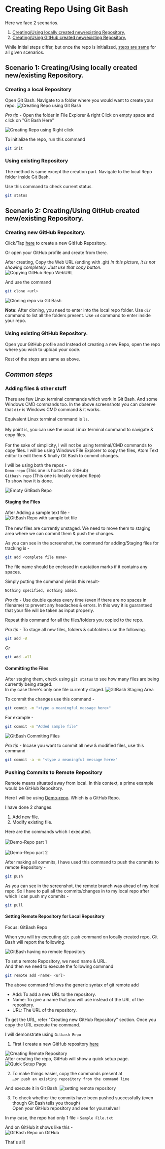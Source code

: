 # Creating Repo Using Git Bash

Here we face 2 scenarios.

1.  [Creating/Using locally created new/existing Repository.](#Scenario-1:-Creating/Using-locally-created-new/existing-Repository.)
2.  [Creating/Using GitHub created new/existing Repository.](#Scenario-2:-Creating/Using-GitHub-created-new/existing-Repository.)

While Initial steps differ, but once the repo is initialized, [steps are same](#Common-steps) for all given scenarios.

## Scenario 1: Creating/Using locally created new/existing Repository.

### Creating a local Repository

Open Git Bash.
Navigate to a folder where you would want to create your repo.
<img src="https://i.imgur.com/JqasBG3.png" alt="Creating Repo using Git Bash"  />

_Pro tip_ - Open the folder in File Explorer & right Click on empty space and click on "Git Bash Here"

![Creating Repo using Right click](https://i.imgur.com/YT5Z2ph.png)

To initialize the repo, run this command

```bash
git init
```

### Using existing Repository

The method is same except the creation part. Navigate to the local Repo folder inside Git Bash.

Use this command to check current status.

```bash
git status
```

## Scenario 2: Creating/Using GitHub created new/existing Repository.

### Creating new GitHub Repository.

Click/Tap [here](www.github.com/new) to create a new GitHub Repository.

Or open your GitHub profile and create from there.

After creating, Copy the Web URL (ending with .git)
_In this picture, it is not showing completely. Just use that copy button._
![Copying GitHub Repo WebURL](https://i.imgur.com/5AZLtfs.png)

And use the command

```bash
git clone <url>
```

![Cloning repo via Git Bash](https://i.imgur.com/1D8NKzy.png)

**Note:** After cloning, you need to enter into the local repo folder. Use `dir` command to list all the folders present. Use `cd` command to enter inside your repo.

### Using existing GitHub Repository.

Open your GitHub profile and Instead of creating a new Repo, open the repo where you wish to upload your code.<br>

Rest of the steps are same as above.<br>

## _Common steps_

### Adding files & other stuff

There are few Linux terminal commands which work in Git Bash. And some Windows CMD commands too. In the above screenshots you can observe that `dir` is Windows CMD command & it works.

Equivalent Linux terminal command is `ls`. <br><br>
My point is, you can use the usual Linux terminal command to navigate & copy files.<br><br>
For the sake of simplicity, I will not be using terminal/CMD commands to copy files. I will be using Windows File Explorer to copy the files, Atom Text editor to edit them & finally Git Bash to commit changes.<br>

I will be using both the repos - <br>
`Demo-repo` (This one is hosted on GitHub)<br>
`Gitbash repo` (This one is locally created Repo)<br>
To show how it is done.<br>

![Empty GitBash Repo](https://i.imgur.com/GJqcLpA.png)

#### Staging the Files

After Adding a sample text file -<br>
![GitBash Repo with sample txt file](https://i.imgur.com/Ca4rrVV.png)<br><br>
The new files are currently unstaged. We need to move them to staging area where we can commit them & push the changes.<br>

As you can see in the screenshot, the command for adding/Staging files for tracking is -<br>

```bash
git add <complete file name>
```

The file name should be enclosed in quotation marks if it contains any spaces.

Simply putting the command yields this result-<br>

```bash
Nothing specified, nothing added.
```

_Pro tip_ - Use double quotes every time (even if there are no spaces in filename) to prevent any headaches & errors. In this way it is guaranteed that your file will be taken as input properly.<br>

Repeat this command for all the files/folders you copied to the repo.<br>

_Pro tip_ - To stage all new files, folders & subfolders use the following.<br>

```bash
git add -A
```

_Or_

```bash
git add -all
```

#### Committing the Files

After staging them, check using `git status` to see how many files are being currently being staged.<br>
In my case there's only one file currently staged.
![GitBash Staging Area](https://i.imgur.com/EeUeqgp.png)

To commit the changes use this command -<br>

```bash
git commit -m "<type a meaningful message here>"
```

For example -<br>

```bash
git commit -m "Added sample file"
```

![GitBash Commiting Files](https://i.imgur.com/C9uWWs9.png)
<br>

_Pro tip_ - Incase you want to commit all new & modified files, use this command -

```bash
git commit -a -m "<type a meaningful message here>"
```

### Pushing Commits to Remote Repository

Remote means situated away from local.
In this context, a prime example would be GitHub Repository.

Here I will be using [Demo-repo](https://github.com/MRDGH2821/Demo-Repo).
Which is a GitHub Repo.

I have done 2 changes.

1.  Add new file.
2.  Modify existing file.

Here are the commands which I executed.<br><br>
![Demo-Repo part 1](https://i.imgur.com/dtn1Zq9.png)<br><br>
![Demo-Repo part 2](https://i.imgur.com/AaCXnou.png)
<br>

After making all commits, I have used this command to push the commits to remote Repository -<br>

```bash
git push
```

As you can see in the screenshot, the remote branch was ahead of my local repo. So I have to pull all the commits/changes in to my local repo after which I can push my commits -<br>

```bash
git pull
```

#### Setting Remote Repository for Local Repository

Focus: GitBash Repo

When you will try executing `git push` command on locally created repo, Git Bash will report the following.<br>

![GitBash having no remote Repository](https://i.imgur.com/y0oJ0Pm.png)

To set a remote Repository, we need name & URL.<br>
And then we need to execute the following command

```bash
git remote add <name> <url>
```

The above command follows the generic syntax of git remote add <name> <repository url>

- Add: To add a new URL to the repository.
- Name: To give a name that you will use instead of the URL of the repository.
- URL: The URL of the repository.

To get the URL, refer "Creating new GitHub Repository" section. Once you copy the URL execute the command.

I will demonstrate using `Gitbash Repo`

1.  First I create a new GitHub repository [here](www.github.com/new)

![Creating Remote Repository](https://i.imgur.com/jsP72eu.png)
<br>
After creating the repo, GitHub will show a quick setup page.
![Quick Setup Page](https://i.imgur.com/b0vvK8X.png)

2.  To make things easier, copy the commands present at<br> `…or push an existing repository from the command line`

And execute it in Git Bash.
![setting remote repository](https://i.imgur.com/54NAblp.png)

3.  To check whether the commits have been pushed successfully (even though Git Bash tells you though)<br>
    Open your GitHub repository and see for yourselves!

In my case, the repo had only 1 file - `Sample File.txt`

And on GitHub it shows like this -<br>
![GitBash Repo on GitHub](https://i.imgur.com/dVjbXT8.png)

That's all!
